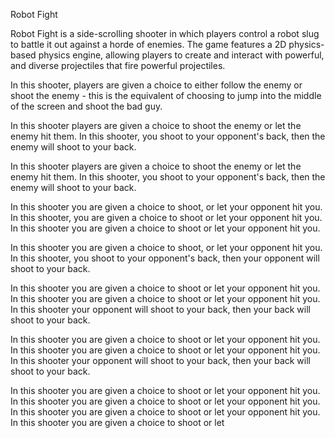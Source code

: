 Robot Fight

Robot Fight is a side-scrolling shooter in which players control a robot slug to battle it out against a horde of enemies. The game features a 2D physics-based physics engine, allowing players to create and interact with powerful, and diverse projectiles that fire powerful projectiles.  
 
  
In this shooter, players are given a choice to either follow the enemy or shoot the enemy - this is the equivalent of choosing to jump into the middle of the screen and shoot the bad guy.  
   
In this shooter players are given a choice to shoot the enemy or let the enemy hit them. In this shooter, you shoot to your opponent's back, then the enemy will shoot to your back.  
  

In this shooter players are given a choice to shoot the enemy or let the enemy hit them. In this shooter, you shoot to your opponent's back, then the enemy will shoot to your back.  
  
In this shooter you are given a choice to shoot, or let your opponent hit you. In this shooter, you are given a choice to shoot or let your opponent hit you. In this shooter you are given a choice to shoot or let your opponent hit you.  
   
In this shooter you are given a choice to shoot, or let your opponent hit you. In this shooter, you shoot to your opponent's back, then your opponent will shoot to your back.    
  
In this shooter you are given a choice to shoot or let your opponent hit you. In this shooter you are given a choice to shoot or let your opponent hit you. In this shooter your opponent will shoot to your back, then your back will shoot to your back.   
  
In this shooter you are given a choice to shoot or let your opponent hit you. In this shooter you are given a choice to shoot or let your opponent hit you. In this shooter your opponent will shoot to your back, then your back will shoot to your back.   
  
In this shooter you are given a choice to shoot or let your opponent hit you. In this shooter you are given a choice to shoot or let your opponent hit you. In this shooter you are given a choice to shoot or let your opponent hit you. In this shooter you are given a choice to shoot or let